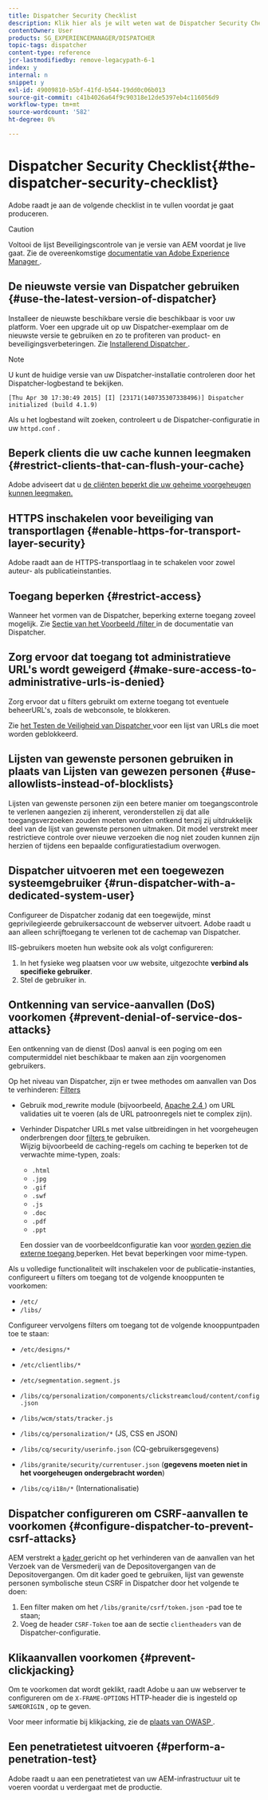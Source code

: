 ```yaml
---
title: Dispatcher Security Checklist
description: Klik hier als je wilt weten wat de Dispatcher Security Checklist is die moet worden voltooid voordat je gaat produceren.
contentOwner: User
products: SG_EXPERIENCEMANAGER/DISPATCHER
topic-tags: dispatcher
content-type: reference
jcr-lastmodifiedby: remove-legacypath-6-1
index: y
internal: n
snippet: y
exl-id: 49009810-b5bf-41fd-b544-19dd0c06b013
source-git-commit: c41b4026a64f9c90318e12de5397eb4c116056d9
workflow-type: tm+mt
source-wordcount: '582'
ht-degree: 0%

---
```


# Dispatcher Security Checklist{#the-dispatcher-security-checklist}

<!-- 

Comment Type: remark
Last Modified By: unknown unknown (ims-author-00AF43764F54BE740A490D44@AdobeID)
Last Modified Date: 2015-06-05T05:14:35.365-0400

<p>Food for thought listed on <a href="https://jira.corp.adobe.com/browse/DOC-5649">DOC-5649</a>. To be considered while proof-reading.</p> 
<p> </p>

 -->

Adobe raadt je aan de volgende checklist in te vullen voordat je gaat produceren.

>[!CAUTION]
>
>Voltooi de lijst Beveiligingscontrole van je versie van AEM voordat je live gaat. Zie de overeenkomstige [ documentatie van Adobe Experience Manager ](https://experienceleague.adobe.com/en/docs/experience-manager-65/content/security/security-checklist).

## De nieuwste versie van Dispatcher gebruiken {#use-the-latest-version-of-dispatcher}

Installeer de nieuwste beschikbare versie die beschikbaar is voor uw platform. Voer een upgrade uit op uw Dispatcher-exemplaar om de nieuwste versie te gebruiken en zo te profiteren van product- en beveiligingsverbeteringen. Zie [ Installerend Dispatcher ](dispatcher-install.md).

>[!NOTE]
>
>U kunt de huidige versie van uw Dispatcher-installatie controleren door het Dispatcher-logbestand te bekijken.
>
>`[Thu Apr 30 17:30:49 2015] [I] [23171(140735307338496)] Dispatcher initialized (build 4.1.9)`
>
>Als u het logbestand wilt zoeken, controleert u de Dispatcher-configuratie in uw `httpd.conf` .

## Beperk clients die uw cache kunnen leegmaken {#restrict-clients-that-can-flush-your-cache}

Adobe adviseert dat u [ de cliënten beperkt die uw geheime voorgeheugen kunnen leegmaken.](dispatcher-configuration.md#limiting-the-clients-that-can-flush-the-cache)

## HTTPS inschakelen voor beveiliging van transportlagen {#enable-https-for-transport-layer-security}

Adobe raadt aan de HTTPS-transportlaag in te schakelen voor zowel auteur- als publicatieinstanties.

<!-- 

Comment Type: remark
Last Modified By: unknown unknown (ims-author-00AF43764F54BE740A490D44@AdobeID)
Last Modified Date: 2015-06-26T04:41:28.841-0400

<p>Recommended to have SSL termination, front end SSL.</p> 
<p>Question is do we want to have SSL communication between dispatcher and AEM instances (publish and/or author).</p> 
<p>We might want to have two items:</p> 
<ul> 
 <li>MUST HTTPS clients -&gt; dispatcher / load balancer</li> 
 <li>NICE load balancer -&gt; dispatcher<br /> </li> 
 <li>NICE dispatcher -&gt; instances if sensitive information such as credit cards / or infrastructure requirements such as DMZ</li> 
</ul>

 -->

## Toegang beperken {#restrict-access}

Wanneer het vormen van de Dispatcher, beperking externe toegang zoveel mogelijk. Zie [ Sectie van het Voorbeeld /filter ](dispatcher-configuration.md#main-pars_184_1_title) in de documentatie van Dispatcher.

## Zorg ervoor dat toegang tot administratieve URL&#39;s wordt geweigerd {#make-sure-access-to-administrative-urls-is-denied}

Zorg ervoor dat u filters gebruikt om externe toegang tot eventuele beheerURL&#39;s, zoals de webconsole, te blokkeren.

Zie [ het Testen de Veiligheid van Dispatcher ](dispatcher-configuration.md#testing-dispatcher-security) voor een lijst van URLs die moet worden geblokkeerd.

## Lijsten van gewenste personen gebruiken in plaats van Lijsten van gewezen personen {#use-allowlists-instead-of-blocklists}

Lijsten van gewenste personen zijn een betere manier om toegangscontrole te verlenen aangezien zij inherent, veronderstellen zij dat alle toegangsverzoeken zouden moeten worden ontkend tenzij zij uitdrukkelijk deel van de lijst van gewenste personen uitmaken. Dit model verstrekt meer restrictieve controle over nieuwe verzoeken die nog niet zouden kunnen zijn herzien of tijdens een bepaalde configuratiestadium overwogen.

## Dispatcher uitvoeren met een toegewezen systeemgebruiker {#run-dispatcher-with-a-dedicated-system-user}

Configureer de Dispatcher zodanig dat een toegewijde, minst geprivilegieerde gebruikersaccount de webserver uitvoert. Adobe raadt u aan alleen schrijftoegang te verlenen tot de cachemap van Dispatcher.

IIS-gebruikers moeten hun website ook als volgt configureren:

1. In het fysieke weg plaatsen voor uw website, uitgezochte **verbind als specifieke gebruiker**.
1. Stel de gebruiker in.

## Ontkenning van service-aanvallen (DoS) voorkomen {#prevent-denial-of-service-dos-attacks}

Een ontkenning van de dienst (Dos) aanval is een poging om een computermiddel niet beschikbaar te maken aan zijn voorgenomen gebruikers.

Op het niveau van Dispatcher, zijn er twee methodes om aanvallen van Dos te verhinderen: [ Filters ](https://experienceleague.adobe.com/en/docs#/filter)

* Gebruik mod_rewrite module (bijvoorbeeld, [ Apache 2.4 ](https://httpd.apache.org/docs/2.4/mod/mod_rewrite.html)) om URL validaties uit te voeren (als de URL patroonregels niet te complex zijn).

* Verhinder Dispatcher URLs met valse uitbreidingen in het voorgeheugen onderbrengen door [ filters ](dispatcher-configuration.md#configuring-access-to-content-filter) te gebruiken.\
  Wijzig bijvoorbeeld de caching-regels om caching te beperken tot de verwachte mime-typen, zoals:

   * `.html`
   * `.jpg`
   * `.gif`
   * `.swf`
   * `.js`
   * `.doc`
   * `.pdf`
   * `.ppt`

  Een dossier van de voorbeeldconfiguratie kan voor [ worden gezien die externe toegang ](#restrict-access) beperken. Het bevat beperkingen voor mime-typen.

Als u volledige functionaliteit wilt inschakelen voor de publicatie-instanties, configureert u filters om toegang tot de volgende knooppunten te voorkomen:

* `/etc/`
* `/libs/`

Configureer vervolgens filters om toegang tot de volgende knooppuntpaden toe te staan:

* `/etc/designs/*`
* `/etc/clientlibs/*`
* `/etc/segmentation.segment.js`
* `/libs/cq/personalization/components/clickstreamcloud/content/config.json`
* `/libs/wcm/stats/tracker.js`
* `/libs/cq/personalization/*` (JS, CSS en JSON)
* `/libs/cq/security/userinfo.json` (CQ-gebruikersgegevens)
* `/libs/granite/security/currentuser.json` (**gegevens moeten niet in het voorgeheugen ondergebracht worden**)

* `/libs/cq/i18n/*` (Internationalisatie)

<!-- 

Comment Type: remark
Last Modified By: unknown unknown (ims-author-00AF43764F54BE740A490D44@AdobeID)
Last Modified Date: 2015-06-26T04:38:17.016-0400

<p>We need to highlight whether a path applies to all versions or specific ones.<br /> </p>

 -->

## Dispatcher configureren om CSRF-aanvallen te voorkomen {#configure-dispatcher-to-prevent-csrf-attacks}

AEM verstrekt a [ kader ](https://experienceleague.adobe.com/en/docs/experience-manager-release-information/aem-release-updates/previous-updates/aem-previous-versions#verification-steps) gericht op het verhinderen van de aanvallen van het Verzoek van de Versmederij van de Depositovergangen van de Depositovergangen. Om dit kader goed te gebruiken, lijst van gewenste personen symbolische steun CSRF in Dispatcher door het volgende te doen:

1. Een filter maken om het `/libs/granite/csrf/token.json` -pad toe te staan;
1. Voeg de header `CSRF-Token` toe aan de sectie `clientheaders` van de Dispatcher-configuratie.

## Klikaanvallen voorkomen {#prevent-clickjacking}

Om te voorkomen dat wordt geklikt, raadt Adobe u aan uw webserver te configureren om de `X-FRAME-OPTIONS` HTTP-header die is ingesteld op `SAMEORIGIN` , op te geven.

Voor meer informatie bij klikjacking, zie de [ plaats van OWASP ](https://owasp.org/www-community/attacks/Clickjacking).

## Een penetratietest uitvoeren {#perform-a-penetration-test}

Adobe raadt u aan een penetratietest van uw AEM-infrastructuur uit te voeren voordat u verdergaat met de productie.

